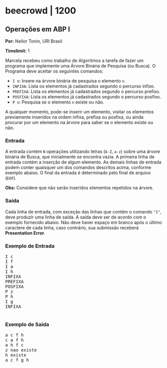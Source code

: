 <!DOCTYPE html>
<html>
<head>
    <title>beecrowd | 1200 - Operações em ABP I</title>
</head>
<body>
    <h1>beecrowd | 1200</h1>
    <h2>Operações em ABP I</h2>
    <p><strong>Por:</strong> Neilor Tonin, URI Brasil</p>
    <p><strong>Timelimit:</strong> 1</p>

  <p>Marcela recebeu como trabalho de Algoritmos a tarefa de fazer um programa que implemente uma Árvore Binária de Pesquisa (ou Busca). O Programa deve aceitar os seguintes comandos:</p>
    <ul>
        <li><code>I n</code>: Insere na árvore binária de pesquisa o elemento <code>n</code>.</li>
        <li><code>INFIXA</code>: Lista os elementos já cadastrados segundo o percurso infixo.</li>
        <li><code>PREFIXA</code>: Lista os elementos já cadastrados segundo o percurso prefixo.</li>
        <li><code>POSFIXA</code>: Lista os elementos já cadastrados segundo o percurso posfixo.</li>
        <li><code>P n</code>: Pesquisa se o elemento <code>n</code> existe ou não.</li>
    </ul>
    <p>A qualquer momento, pode-se inserir um elemento, visitar os elementos previamente inseridos na ordem infixa, prefixa ou posfixa, ou ainda procurar por um elemento na árvore para saber se o elemento existe ou não.</p>

  <h3>Entrada</h3>
  <p>A entrada contém <code>N</code> operações utilizando letras (<code>A-Z</code>, <code>a-z</code>) sobre uma árvore binária de Busca, que inicialmente se encontra vazia. A primeira linha de entrada contém a inserção de algum elemento. As demais linhas de entrada podem conter quaisquer um dos comandos descritos acima, conforme exemplo abaixo. O final da entrada é determinado pelo final de arquivo (<code>EOF</code>).</p>
    <p><strong>Obs:</strong> Considere que não serão inseridos elementos repetidos na árvore.</p>

  <h3>Saída</h3>
  <p>Cada linha de entrada, com exceção das linhas que contém o comando <code>"I"</code>, deve produzir uma linha de saída. A saída deve ser de acordo com o exemplo fornecido abaixo. Não deve haver espaço em branco após o último caractere de cada linha, caso contrário, sua submissão receberá <strong>Presentation Error</strong>.</p>

  <h3>Exemplo de Entrada</h3>
  <pre>
I c
I f
I a
I h
INFIXA
PREFIXA
POSFIXA
P z
P h
I g
INFIXA
    </pre>

  <h3>Exemplo de Saída</h3>
  <pre>
a c f h
c a f h
a h f c
z nao existe
h existe
a c f g h
    </pre>
</body>
</html>
